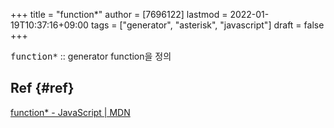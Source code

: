 +++
title = "function*"
author = [7696122]
lastmod = 2022-01-19T10:37:16+09:00
tags = ["generator", "asterisk", "javascript"]
draft = false
+++

<kbd>function*</kbd> :: generator function을 정의  


## Ref {#ref}

[function\* - JavaScript | MDN](https://developer.mozilla.org/ko/docs/Web/JavaScript/Reference/Statements/function*)
